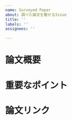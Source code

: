```yaml
---
name: Surveyed Paper
about: 調べた論文を載せるIssue
title: ''
labels: ''
assignees: ''

---
```


# 論文概要

# 重要なポイント

# 論文リンク
